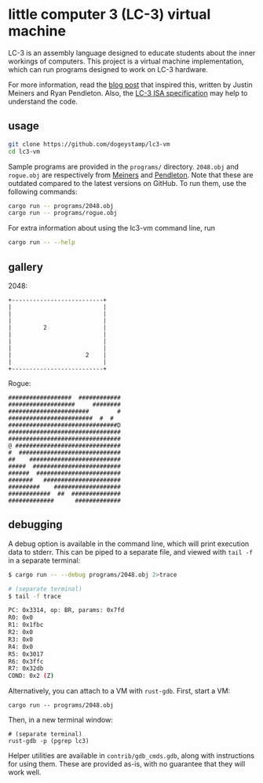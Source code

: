 # little computer 3 (LC-3) virtual machine

LC-3 is an assembly language designed to educate students about the inner workings of computers.
This project is a virtual machine implementation,
which can run programs designed to work on LC-3 hardware.

For more information, read the [blog post](https://www.jmeiners.com/lc3-vm/) that inspired this, written by Justin Meiners and Ryan Pendleton.
Also, the [LC-3 ISA specification](https://www.jmeiners.com/lc3-vm/supplies/lc3-isa.pdf)
may help to understand the code.

## usage

```bash
git clone https://github.com/dogeystamp/lc3-vm
cd lc3-vm
```

Sample programs are provided in the `programs/` directory.
`2048.obj` and `rogue.obj` are respectively from [Meiners](https://github.com/justinmeiners/lc3-rogue) and [Pendleton](https://github.com/rpendleton/lc3-2048).
Note that these are outdated compared to the latest versions on GitHub.
To run them, use the following commands:

```bash
cargo run -- programs/2048.obj
cargo run -- programs/rogue.obj
```

For extra information about using the lc3-vm command line, run

```bash
cargo run -- --help
```

## gallery

2048:
```
+--------------------------+
|                          |
|                          |
|                          |
|         2                |
|                          |
|                          |
|                          |
|                     2    |
|                          |
+--------------------------+
```

Rogue:
```
##################  ############
###################     ########
#######################        #
########################  #  #  
###############################D
################################
################################
@ ##############################
#  #############################
##    ##########################
#####  #########################
######  ########################
#######   ######################
#########    ###################
############  ##  ##############
#############      #############
```

## debugging

A debug option is available in the command line, which will print execution data to stderr.
This can be piped to a separate file, and viewed with `tail -f` in a separate terminal:
```bash
$ cargo run -- --debug programs/2048.obj 2>trace

# (separate terminal)
$ tail -f trace

PC: 0x3314, op: BR, params: 0x7fd
R0: 0x0
R1: 0x1fbc
R2: 0x0
R3: 0x0
R4: 0x0
R5: 0x3017
R6: 0x3ffc
R7: 0x32db
COND: 0x2 (Z)
```

Alternatively, you can attach to a VM with `rust-gdb`.
First, start a VM:
```
cargo run -- programs/2048.obj
```

Then, in a new terminal window:
```
# (separate terminal)
rust-gdb -p (pgrep lc3)
```

Helper utilities are available in `contrib/gdb_cmds.gdb`, along with instructions for using them.
These are provided as-is, with no guarantee that they will work well.
